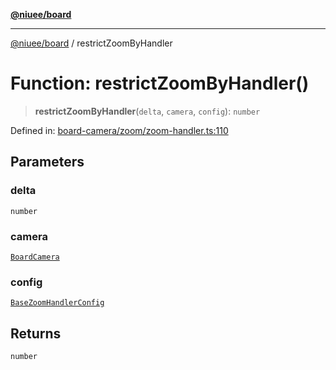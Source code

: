 [**@niuee/board**](../README.md)

***

[@niuee/board](../globals.md) / restrictZoomByHandler

# Function: restrictZoomByHandler()

> **restrictZoomByHandler**(`delta`, `camera`, `config`): `number`

Defined in: [board-camera/zoom/zoom-handler.ts:110](https://github.com/niuee/board/blob/cc09a87e934160adef876c4e11d51fd97e78653d/src/board-camera/zoom/zoom-handler.ts#L110)

## Parameters

### delta

`number`

### camera

[`BoardCamera`](../interfaces/BoardCamera.md)

### config

[`BaseZoomHandlerConfig`](../type-aliases/BaseZoomHandlerConfig.md)

## Returns

`number`
